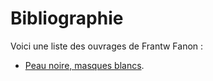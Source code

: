 <!-- TITLE: Frantz Fanon -->
<!-- SUBTITLE: Présentation de Frantz Fanon -->

# Bibliographie
Voici une liste des ouvrages de Frantw Fanon :
* [Peau noire, masques blancs](/ouvrage/a-classer/peau-noire-masques-blancs).